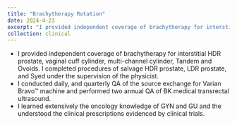 ```yaml
---
title: "Brachytherapy Rotation"
date: 2024-4-23
excerpt: "I provided independent coverage of brachytherapy for interstitial HDR prostate, vaginal cuff cylinder, multi-channel cylinder, Tandem and Ovoids. *Please click to know more about the interesting cases I encountered during my rotation!*"
collection: clinical
---
```


- I provided independent coverage of brachytherapy for interstitial HDR prostate, vaginal cuff cylinder, multi-channel cylinder, Tandem and Ovoids. I completed procedures of salvage HDR prostate, LDR prostate, and Syed under the supervision of the physicist. 
- I conducted daily, and quarterly QA of the source exchange for Varian Bravo™ machine and performed two annual QA of BK medical transrectal ultrasound.
- I learned extensively the oncology knowledge of GYN and GU and the understood the clinical prescriptions evidenced by clinical trials. 